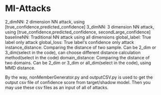 # MI-Attacks

2_dimNN: 2 dimension NN attack, using [true_confidence,predicted_confidence]
3_dimNN: 3 dimension NN attack, using [true_confidence,predicted_confidence, secondLarge_confidence]
baselineNN: Traditional NN attack using all dimensions
global_label: True label only attack
global_loss: True label's confidence only attack
instance_distance: Comparing the distance of two sample. Can be 2_dim or 3_dim(select in the code), can choose different distance calculation method(select in the code)
domain_distance: Comparing the distance of two domains. Can be 2_dim or 3_dim or all_dim(select in the code), using MMD distance.

By the way, nonMemberGenerator.py and outputCSV.py is used to get the output csv file of confidence score from target/shadow model. 
Then you may use these csv files as an input of all of attacks.
